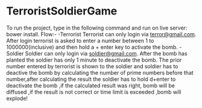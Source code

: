 # TerroristSoldierGame
To run the project, type in the following command and run on live server: bower install.
Flow:-
-Terrorist
   Terrorist can only login via terror@gmail.com.
	 After login terrorist is asked to enter a number between 1 to 1000000(inclusive) and then hold a + enter key to activate the bomb.
-Soldier
   Soldier can only login via soldier@gmail.com.
   After the bomb has planted the soldier has only 1 minute to deactivate the bomb.
	 The prior number entered by terrorist is shown to the soldier and soldier has to deactive the bomb by calculating the number of             prime numbers before that number,after calculating the result the soldier has to hold d+enter to deactivate the bomb ,if the               calculated result was right, bomb will be diffused ,if the result is not correct or time limit is exceeded ,bomb will explode!
	 
  
